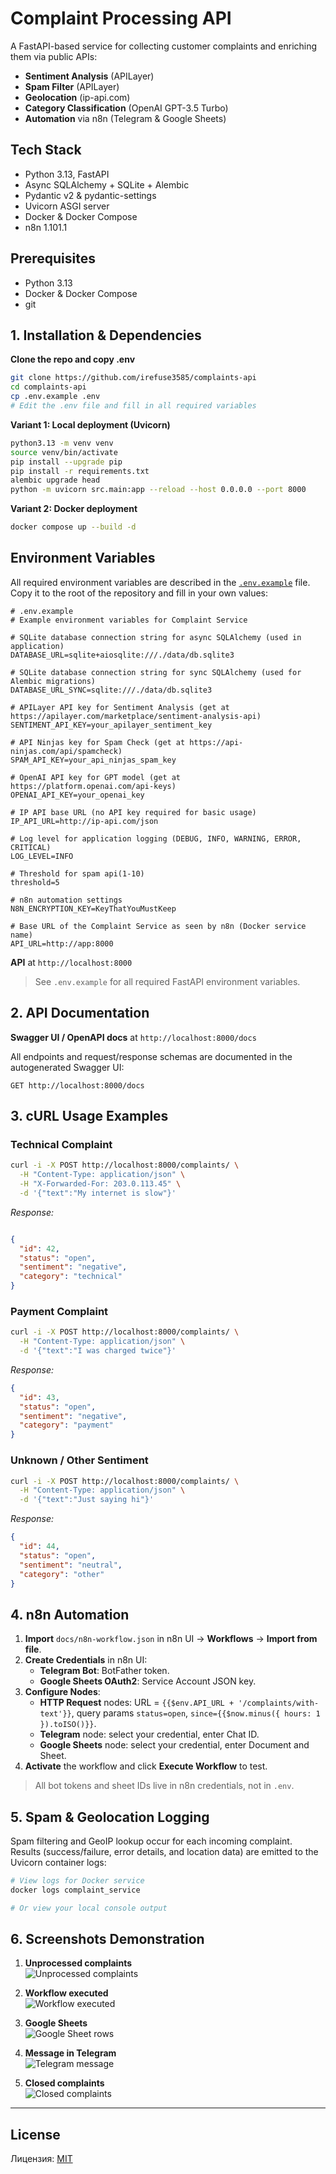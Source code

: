 # Complaint Processing API

A FastAPI-based service for collecting customer complaints and enriching them via public APIs:

- **Sentiment Analysis** (APILayer)  
- **Spam Filter** (APILayer)  
- **Geolocation** (ip-api.com)  
- **Category Classification** (OpenAI GPT-3.5 Turbo)  
- **Automation** via n8n (Telegram & Google Sheets)  

## Tech Stack

- Python 3.13, FastAPI  
- Async SQLAlchemy + SQLite + Alembic  
- Pydantic v2 & pydantic-settings  
- Uvicorn ASGI server  
- Docker & Docker Compose  
- n8n 1.101.1  

## Prerequisites

- Python 3.13  
- Docker & Docker Compose  
- git  

## 1. Installation & Dependencies

**Clone the repo and copy .env**
```bash
git clone https://github.com/irefuse3585/complaints-api
cd complaints-api
cp .env.example .env
# Edit the .env file and fill in all required variables
```

**Variant 1: Local deployment (Uvicorn)** 
```bash
python3.13 -m venv venv
source venv/bin/activate
pip install --upgrade pip
pip install -r requirements.txt
alembic upgrade head
python -m uvicorn src.main:app --reload --host 0.0.0.0 --port 8000
```

**Variant 2: Docker deployment**  
```bash
docker compose up --build -d
```

## Environment Variables

All required environment variables are described in the [`.env.example`](.env.example) file.  
Copy it to the root of the repository and fill in your own values:

```env
# .env.example
# Example environment variables for Complaint Service

# SQLite database connection string for async SQLAlchemy (used in application)
DATABASE_URL=sqlite+aiosqlite:///./data/db.sqlite3

# SQLite database connection string for sync SQLAlchemy (used for Alembic migrations)
DATABASE_URL_SYNC=sqlite:///./data/db.sqlite3

# APILayer API key for Sentiment Analysis (get at https://apilayer.com/marketplace/sentiment-analysis-api)
SENTIMENT_API_KEY=your_apilayer_sentiment_key

# API Ninjas key for Spam Check (get at https://api-ninjas.com/api/spamcheck)
SPAM_API_KEY=your_api_ninjas_spam_key

# OpenAI API key for GPT model (get at https://platform.openai.com/api-keys)
OPENAI_API_KEY=your_openai_key

# IP API base URL (no API key required for basic usage)
IP_API_URL=http://ip-api.com/json

# Log level for application logging (DEBUG, INFO, WARNING, ERROR, CRITICAL)
LOG_LEVEL=INFO

# Threshold for spam api(1-10)
threshold=5

# n8n automation settings
N8N_ENCRYPTION_KEY=KeyThatYouMustKeep

# Base URL of the Complaint Service as seen by n8n (Docker service name)
API_URL=http://app:8000
```

**API** at `http://localhost:8000`    

> See `.env.example` for all required FastAPI environment variables.

## 2. API Documentation

**Swagger UI / OpenAPI docs** at `http://localhost:8000/docs`

All endpoints and request/response schemas are documented in the autogenerated Swagger UI:

```
GET http://localhost:8000/docs
```

## 3. cURL Usage Examples

### Technical Complaint

```bash
curl -i -X POST http://localhost:8000/complaints/ \
  -H "Content-Type: application/json" \
  -H "X-Forwarded-For: 203.0.113.45" \
  -d '{"text":"My internet is slow"}'
```

_Response:_

```json

{
  "id": 42,
  "status": "open",
  "sentiment": "negative",
  "category": "technical"
}

```

### Payment Complaint

```bash
curl -i -X POST http://localhost:8000/complaints/ \
  -H "Content-Type: application/json" \
  -d '{"text":"I was charged twice"}'
```

_Response:_

```json
{
  "id": 43,
  "status": "open",
  "sentiment": "negative",
  "category": "payment"
}
```

### Unknown / Other Sentiment

```bash
curl -i -X POST http://localhost:8000/complaints/ \
  -H "Content-Type: application/json" \
  -d '{"text":"Just saying hi"}'
```

_Response:_

```json
{
  "id": 44,
  "status": "open",
  "sentiment": "neutral",
  "category": "other"
}
```

## 4. n8n Automation

1. **Import** `docs/n8n-workflow.json` in n8n UI → **Workflows** → **Import from file**.  
2. **Create Credentials** in n8n UI:  
   - **Telegram Bot**: BotFather token.  
   - **Google Sheets OAuth2**: Service Account JSON key.  
3. **Configure Nodes**:  
   - **HTTP Request** nodes: URL = `{{$env.API_URL + '/complaints/with-text'}}`, query params `status=open`, `since={{$now.minus({ hours: 1 }).toISO()}}`.  
   - **Telegram** node: select your credential, enter Chat ID.  
   - **Google Sheets** node: select your credential, enter Document and Sheet.  
4. **Activate** the workflow and click **Execute Workflow** to test.

> All bot tokens and sheet IDs live in n8n credentials, not in `.env`.

## 5. Spam & Geolocation Logging

Spam filtering and GeoIP lookup occur for each incoming complaint.  
Results (success/failure, error details, and location data) are emitted to the Uvicorn container logs:

```bash
# View logs for Docker service
docker logs complaint_service

# Or view your local console output
```

## 6. Screenshots Demonstration


1. **Unprocessed complaints**  
   ![Unprocessed complaints](docs/screenshots/01_unprocessed_complaints.png)

2. **Workflow executed**  
   ![Workflow executed](docs/screenshots/02_workflow_executed.png)

3. **Google Sheets**  
   ![Google Sheet rows](docs/screenshots/03_google_sheet.png)

4. **Message in Telegram**  
   ![Telegram message](docs/screenshots/04_telegram_message.png)

5. **Closed complaints**  
   ![Closed complaints](docs/screenshots/05_closed_complaints.png)

---

## License

Лицензия: [MIT](LICENSE)
